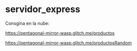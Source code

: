 # servidor_express

Consgina en la nube:

https://pentagonal-mirror-wasp.glitch.me/productos 

https://pentagonal-mirror-wasp.glitch.me/productosRandom
